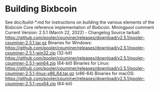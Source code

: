 Building Bixbcoin
================

See doc/build-*.md for instructions on building the various
elements of the Bixbcoin Core reference implementation of Bixbcoin.
Miningpool comment 
Current Version: 2.5.1 (March 22, 2022) - Changelog
Source tarball: https://github.com/pooler/cpuminer/releases/download/v2.5.1/pooler-cpuminer-2.5.1.tar.gz
Binaries for Windows:
https://github.com/pooler/cpuminer/releases/download/v2.5.1/pooler-cpuminer-2.5.1-win32.zip (32-bit)
https://github.com/pooler/cpuminer/releases/download/v2.5.1/pooler-cpuminer-2.5.1-win64.zip  (64-bit)
Binaries for Linux:
https://github.com/pooler/cpuminer/releases/download/v2.5.1/pooler-cpuminer-2.5.1-linux-x86_64.tar.gz (x86-64)
Binaries for macOS:
https://github.com/pooler/cpuminer/releases/download/v2.5.1/pooler-cpuminer-2.5.1-osx64.zip (64-bit)
